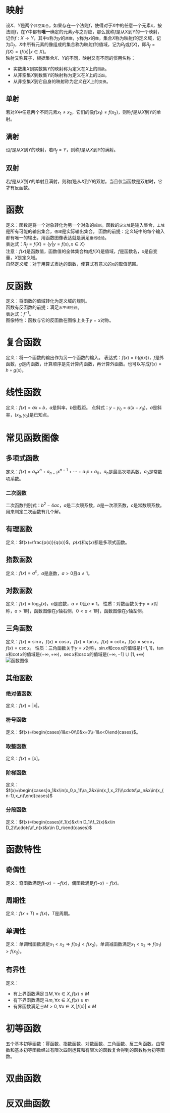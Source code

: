 # 映射
设$X$、$Y$是两个`非空集合`，如果存在一个法则$f$，使得对于X中的任意一个元素$x$，按法则$f$，在Y中都有**唯一**确定的元素$y$与之对应，那么就称$f$是从X到Y的一个映射，记作$f:X\to Y$，其中$x$称为$y$的`原像`，$y$称为$x$的`像`，集合$X$称为映射$f$的定义域，记为$D_f$，$X$中所有元素的像组成的集合称为映射$f$的值域，记为$R_f$或$f(X)$，即$R_f=f(X)=\{f(x)|x\in X\}$。<br>
映射又称算子，根据集合$X$、$Y$的不同，映射又有不同的惯用名称：
- 实数集$X$到实数集$Y$的映射称为定义在$X$上的`函数`。
- 从非空集$X$到数集$Y$的映射称为定义在$X$上的`泛函`。
- 从非空集$X$到它自身的映射称为定义在$X$上的`变换`。
## 单射
若对$X$中任意两个不同元素$x_1≠x_2$，它们的像$f(x_1)≠f(x_2)$，则称$f$是从$X$到$Y$的单射。
## 满射
设$f$是从$X$到$Y$的映射，若$R_f=Y$，则称$f$是从$X$到$Y$的满射。
## 双射
若$f$是从$X$到$Y$的单射且满射，则称$f$是从$X$到$Y$的双射。当且仅当函数是双射时，它才有反函数。

# 函数
定义：函数是将一个对象转化为另一个对象的`规则`。函数的`定义域`是输入集合，`上域`是所有可能的输出集合，`值域`是实际输出集合。
函数的前提：定义域中的每个输入都有唯一的输出，用函数图像表达就是满足`垂线检验`。<br>
表达式：$R_f=f(X)=\{y|y=f(x),x\in X\}$<br>
注意：$f(x)$是函数值，函数值的全体集合构成$f(X)$是值域，$f$是函数名，$x$是自变量，$X$是定义域。<br>
自然定义域：对于用算式表达的函数，使算式有意义的$x$的取值范围。
# 反函数
定义：将函数的值域转化为定义域的规则。<br>
函数有反函数的前提：满足`水平线检验`。<br>
表达式：$f^{-1}$。<br>
图像特性：函数与它的反函数在图像上关于$y=x$对称。<br>


# 复合函数
定义：将一个函数的输出作为另一个函数的输入。
表达式：$f(x)=h(g(x))$，$f$是外函数，$g$是内函数，计算顺序是先计算内函数，再计算外函数。也可以写成$f(x)=h\circ g(x)$。

# 线性函数
定义：$f(x)=ax+b$，$a$是斜率，$b$是截距。
点斜式：$y-y_0=a(x-x_0)$，$a$是斜率，$(x_0,y_0)$是已知点。

# 常见函数图像
## 多项式函数
定义：$f(x)=a_nx^n+a_{n-1}x^{n-1}+\cdots+a_1x+a_0$，$a_n$是最高次项系数，$a_0$是常数项系数。
### 二次函数
二次函数判别式：$b^2-4ac$，$a$是二次项系数，$b$是一次项系数，$c$是常数项系数。用来判定二次函数有几个解。
## 有理函数
定义：$f(x)=\frac{p(x)}{q(x)}$，$p(x)$和$q(x)$都是多项式函数。
## 指数函数
定义：$f(x)=a^x$，$a$是底数，$a>0$且$a\neq 1$。
## 对数函数
定义：$f(x)=\log_a(x)$，$a$是底数，$a>0$且$a\neq 1$。
性质：对数函数关于$y=x$对称，$a>1$时，函数图像在$y$轴右侧，$0<a<1$时，函数图像在$y$轴左侧。
## 三角函数
定义：$f(x)=\sin x$，$f(x)=\cos x$，$f(x)=\tan x$，$f(x)=\cot x$，$f(x)=\sec x$，$f(x)=\csc x$。
性质：三角函数关于$y=x$对称，$\sin x$和$\cos x$的值域是$[-1,1]$，$\tan x$和$\cot x$的值域是$(-\infty,+\infty)$，$\sec x$和$\csc x$的值域是$(-\infty,-1]\cup[1,+\infty)$
![函数图像](./statics/函数图像.png)
## 其他函数
### 绝对值函数
定义：$f(x)=|x|$。

### 符号函数
定义：$f(x)=\begin{cases}1&x>0\\0&x=0\\-1&x<0\end{cases}$。

### 取整函数
定义：$f(x)=[x]$。

### 阶梯函数
定义：$f(x)=\begin{cases}a_1&x\in(x_0,x_1)\\a_2&x\in(x_1,x_2)\\\cdots\\a_n&x\in(x_{n-1},x_n)\end{cases}$
### 分段函数
定义：$f(x)=\begin{cases}f_1(x)&x\in D_1\\f_2(x)&x\in D_2\\\cdots\\f_n(x)&x\in D_n\end{cases}$

# 函数特性
## 奇偶性
定义：奇函数满足$f(-x)=-f(x)$，偶函数满足$f(-x)=f(x)$。
## 周期性
定义：$f(x+T)=f(x)$，$T$是周期。
## 单调性
定义：单调增函数满足$x_1<x_2\Rightarrow f(x_1)<f(x_2)$，单调减函数满足$x_1<x_2\Rightarrow f(x_1)>f(x_2)$。
## 有界性
定义：
- 有上界函数满足$\exists M,\forall x\in X,f(x)\leq M$
- 有下界函数满足$\exists m,\forall x\in X,f(x)\geq m$
- 有界函数满足$\exists M>0,\forall x\in X,|f(x)|\leq M$
  
# 初等函数
五个基本初等函数：幂函数、指数函数、对数函数、三角函数、反三角函数。由常数和基本初等函数经过有限次四则运算和有限次的函数复合得到的函数称为初等函数。

# 双曲函数

# 反双曲函数



